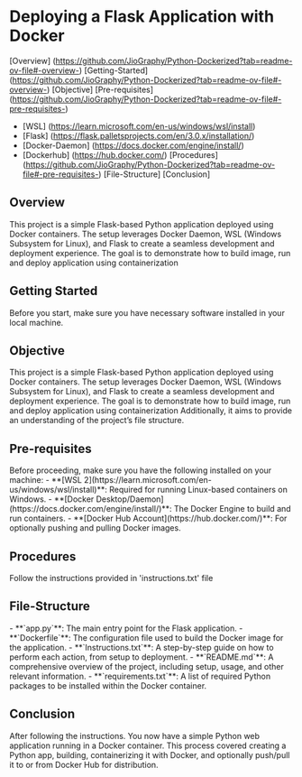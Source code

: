 <h1> Deploying a Flask Application with Docker </h1>

[Overview] (https://github.com/JioGraphy/Python-Dockerized?tab=readme-ov-file#-overview-)
[Getting-Started] (https://github.com/JioGraphy/Python-Dockerized?tab=readme-ov-file#-overview-)
[Objective] 
[Pre-requisites] (https://github.com/JioGraphy/Python-Dockerized?tab=readme-ov-file#-pre-requisites-)
  - [WSL] (https://learn.microsoft.com/en-us/windows/wsl/install)
  - [Flask] (https://flask.palletsprojects.com/en/3.0.x/installation/)
  - [Docker-Daemon] (https://docs.docker.com/engine/install/)
  - [Dockerhub] (https://hub.docker.com/)
[Procedures] (https://github.com/JioGraphy/Python-Dockerized?tab=readme-ov-file#-pre-requisites-)
[File-Structure] 
[Conclusion]

<h2> Overview </h2>
This project is a simple Flask-based Python application deployed using Docker containers. The setup leverages Docker Daemon, WSL (Windows Subsystem for Linux), and Flask to create a seamless development and deployment experience. The goal is to demonstrate how to build image, run and deploy application using containerization

<h2> Getting Started </h2>
Before you start, make sure you have necessary software installed in your local machine.

<h2> Objective </h2>
This project is a simple Flask-based Python application deployed using Docker containers. The setup leverages Docker Daemon, WSL (Windows Subsystem for Linux), and Flask to create a seamless development and deployment experience. The goal is to demonstrate how to build image, run and deploy application using containerization
Additionally, it aims to provide an understanding of the project’s file structure.

<h2> Pre-requisites </h2>
Before proceeding, make sure you have the following installed on your machine:
- **[WSL 2](https://learn.microsoft.com/en-us/windows/wsl/install)**: Required for running Linux-based containers on Windows.
- **[Docker Desktop/Daemon](https://docs.docker.com/engine/install/)**: The Docker Engine to build and run containers.
- **[Docker Hub Account](https://hub.docker.com/)**: For optionally pushing and pulling Docker images.

<h2> Procedures </h2>
Follow the instructions provided in 'instructions.txt' file

<h2> File-Structure </h2>
- **`app.py`**: The main entry point for the Flask application.
- **`Dockerfile`**: The configuration file used to build the Docker image for the application.
- **`Instructions.txt`**: A step-by-step guide on how to perform each action, from setup to deployment.
- **`README.md`**: A comprehensive overview of the project, including setup, usage, and other relevant information.
- **`requirements.txt`**: A list of required Python packages to be installed within the Docker container.

<h2> Conclusion </h2>
After following the instructions. You now have a simple Python web application running in a Docker container. This process covered creating a Python app, building, containerizing it with Docker, and optionally push/pull it to or from Docker Hub for distribution.




